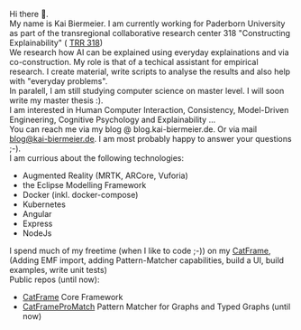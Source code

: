 Hi there 👋.  
My name is Kai Biermeier. I am currently working for Paderborn University as part of the transregional collaborative research center 318 "Constructing Explainability" (
[TRR 318](https://trr318.uni-paderborn.de/))  
We research how AI can be explained using everyday explainations and via co-construction. My role is that of a techical assistant for empirical research. I create material, write scripts to analyse the results and also help with "everyday problems".  
In paralell, I am still studying computer science on master level. I will soon write my master thesis :).  
I am interested in Human Computer Interaction, Consistency, Model-Driven Engineering, Cognitive Psychology and Explainability ...  
You can reach me via my blog @ blog.kai-biermeier.de. Or via mail blog@kai-biermeier.de. I am most probably happy to answer your questions ;-).  
I am currious about the following technologies:
- Augmented Reality (MRTK, ARCore, Vuforia)
- the Eclipse Modelling Framework
- Docker (inkl. docker-compose)
- Kubernetes
- Angular
- Express
- NodeJs

I spend much of my freetime (when I like to code ;-)) on my [CatFrame](https://github.com/caiusno1/CatFrame), (Adding EMF import, adding Pattern-Matcher capabilities, build a UI, build examples, write unit tests)  
Public repos (until now):
- [CatFrame](https://github.com/caiusno1/CatFrame) Core Framework
- [CatFrameProMatch](https://github.com/caiusno1/CatFrameProMatch) Pattern Matcher for Graphs and Typed Graphs (until now)

<!--
**caiusno1/caiusno1** is a ✨ _special_ ✨ repository because its `README.md` (this file) appears on your GitHub profile.

Here are some ideas to get you started:

- 🔭 I’m currently working on ...
- 🌱 I’m currently learning ...
- 👯 I’m looking to collaborate on ...
- 🤔 I’m looking for help with ...
- 💬 Ask me about ...
- 📫 How to reach me: ...
- 😄 Pronouns: ...
- ⚡ Fun fact: ...
-->
